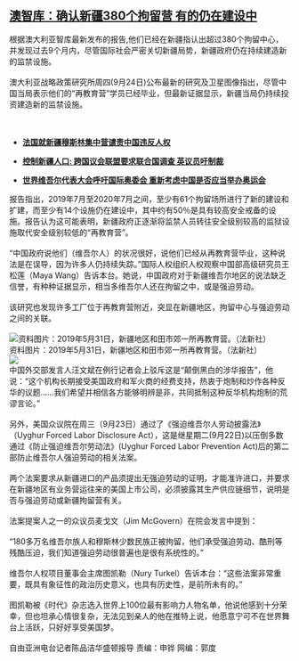 <!--1600980300000-->
[澳智库：确认新疆380个拘留营  有的仍在建设中](https://www.rfa.org/mandarin/yataibaodao/shaoshuminzu/cm-09242020162403.html)
------

<p>根据澳大利亚智库最新发布的报告,他们已经在新疆指认出超过380个拘留中心，并发现过去9个月内，尽管国际社会严密关切新疆局势，新疆政府仍在持续建造新的监禁设施。<br/><br/>澳大利亚战略政策研究所周四(9月24日)公布最新的研究及卫星图像指出，尽管中国当局表示他们的“再教育营”学员已经毕业，但最新证据显示，新疆当局仍持续投资建造新的监禁设施。<br/><br/><br/></p><ul><li><b><a class="external-link" href="http://www.rfa.org/mandarin/yataibaodao/shaoshuminzu/cl-07282020150228.html">法国就新疆穆斯林集中营谴责中国违反人权</a></b></li></ul><ul><li><b><a class="external-link" href="http://www.rfa.org/mandarin/yataibaodao/shaoshuminzu/cl-07022020124354.html">控制新疆人口: 跨国议会联盟要求联合国调查 英议员吁制裁</a></b></li></ul><ul><li><b><a class="external-link" href="http://www.rfa.org/mandarin/yataibaodao/shaoshuminzu/cl-07302020142623.html">世界维吾尔代表大会呼吁国际奥委会 重新考虑中国是否应当举办奥运会</a></b></li></ul><div></div><div>报告指出，2019年7月至2020年7月之间，至少有61个拘留场所进行了新的建设和扩建，而至少有14个设施仍在建设中，其中约有50％是具有较高安全戒备的设施。报告认为这可能表明，新疆政府正逐渐将监禁人员转往安全级别较高的监狱设施取代安全级别较低的“再教育营”。<br/><br/>“中国政府说他们（维吾尔人）的状况很好，说他们已经从再教育营毕业，这种说法是在误导，因为许多人仍持续失踪。”国际人权组织人权观察中国部高级研究员王松莲（Maya Wang）告诉本台。她说，中国政府对于新疆维吾尔地区的说法缺乏信誉，有种种证据显示，相当多维吾尔人还在拘留之中，或是强迫劳动。<br/><br/>该研究也发现许多工厂位于再教育营附近，突显在新疆地区，拘留中心与强迫劳动之间的关联。</div><div><br/><div class="image-inline captioned" style="width:1500px;"><div style="width:1500px;"><img alt="资料图片：2019年5月31日，新疆地区和田市郊一所再教育营。（法新社）" src="https://www.rfa.org/mandarin/yataibaodao/shaoshuminzu/ql2-09262019084115.html/000_1HS4BY.jpg" title="资料图片：2019年5月31日，新疆地区和田市郊一所再教育营。（法新社）"/></div><div class="image-caption"><span style="width:1500px;">资料图片：2019年5月31日，新疆地区和田市郊一所再教育营。（法新社）</span><span class="copyright"> </span></div><div id="zoomattribute"><a class="single_image" href="/mandarin/yataibaodao/shaoshuminzu/ql2-09262019084115.html/000_1HS4BY.jpg" title="资料图片：2019年5月31日，新疆地区和田市郊一所再教育营。（法新社）"><img src="/rfa_resources/graphics/icon-zoom.png"/></a></div></div></div><div>中国外交部发言人汪文斌在例行记者会上驳斥这是“颠倒黑白的涉华报告”，他说：“这个机构长期接受美国政府和军火商的经费支持，热衷于炮制和炒作各种反华的议题……我们希望并相信各方能够明辨是非，共同抵制这种反华机构炮制的荒谬言论。”<br/><br/>另外，美国众议院在周三（9月23日）通过了《强迫维吾尔人劳动披露法》（Uyghur Forced Labor Disclosure Act），这是继星期二(9月22日)以压倒多数通过《防止强迫维吾尔劳动法》(Uyghur Forced Labor Prevention Act)后的第二部防止维吾尔人强迫劳动的相关法案。<br/><br/>两个法案要求从新疆进口的产品须提出无强迫劳动的证明，才能准许进口，并要求在新疆地区有业务营运往来的美国上市公司，必须披露其生产供应链细节，说明是否与强迫劳动或新疆拘留营有关。<br/><br/>法案提案人之一的众议员麦戈文（Jim McGovern）在院会发言中提到： <br/><br/>“180多万名维吾尔族人和穆斯林少数民族正被拘留，他们承受强迫劳动、酷刑等残酷压迫，我们知道强迫劳动很普遍也是很有系统性的。”<br/> <br/>维吾尔人权项目董事会主席图凯勒（Nury Turkel）告诉本台：“这些法案非常重要，既具有象征性的政治历史意义，也具有历史性，是前所未有的。”<br/> <br/>图凯勒被《时代》杂志选入世界上100位最有影响力人物名单，他说他感到十分荣幸，但也坦承心情很复杂，无法见到亲人的他在推特上说，他愿意宁可不在世界舞台上活跃，只好好享受美国梦。<br/> <br/>自由亚洲电台记者陈品洁华盛顿报导 责编：申铧 网编：郭度<br/><br/><br/></div><ul></ul>
